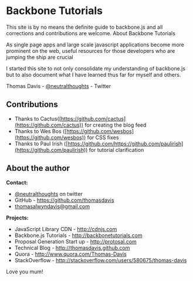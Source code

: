 # Backbone Tutorials

This site is by no means the definite guide to backbone.js and all corrections and contributions are welcome.
About Backbone Tutorials

As single page apps and large scale javascript applications become more prominent on the web, useful resources for those developers who are jumping the ship are crucial

I started this site to not only consolidate my understanding of backbone.js but to also document what I have learned thus far for myself and others.

Thomas Davis - [@neutralthoughts](http://twitter.com/neutralthoughts) - Twitter

## Contributions

* Thanks to Cactus([https://github.com/cactus](https://github.com/cactus)) for creating the blog feed
* Thanks to Wes Bos ([https://github.com/wesbos](https://github.com/wesbos)) for CSS fixes
* Thanks to Paul Irish ([https://github.com/https://github.com/paulirish](https://github.com/paulirish)) for tutorial clarification

## About the author

**Contact:**

*   [@neutralthoughts](http://twitter.com/neutralthoughts) on twitter
*   GitHub - https://github.com/thomasdavis
*   thomasalwyndavis@gmail.com

**Projects:**

*   JavaScript Library CDN - http://cdnjs.com
*   Backbone.js Tutorials - http://backbonetutorials.com
*   Proposal Generation Start up - http://protosal.com
*   Technical Blog - http://thomasdavis.github.com
*   Quora - http://www.quora.com/Thomas-Davis
*   StackOverflow - http://stackoverflow.com/users/580675/thomas-davis

Love you mum!
<img alt="Clicky" width="1" height="1" src="//in.getclicky.com/66606907ns.gif" />